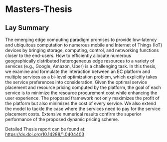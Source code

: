 # Masters-Thesis

## Lay Summary
The emerging edge computing paradigm promises to provide low-latency and ubiquitous computation to numerous mobile and Internet of Things (IoT) devices by bringing storage, computing, control, and networking functions closer to the end-users. How to efficiently allocate numerous geographically distributed heterogeneous edge resources to a variety of services (e.g., Google, Amazon, Uber) is a challenging task. In this thesis, we examine and formulate the interaction between an EC platform and multiple services as a bi-level optimization problem, which explicitly takes the service preferences into consideration. Given the optimal service placement and resource pricing computed by the platform, the goal of each service is to minimize the resource procurement cost while enhancing the user experience. The proposed framework not only maximizes the profit of the platform but also minimizes the cost of every service. We also extend the model to tackle the case where the services need to pay for the service placement costs. Extensive numerical results confirm the superior performance of the proposed dynamic pricing scheme.

Detailed Thesis report can be found at: https://dx.doi.org/10.14288/1.0404403 

